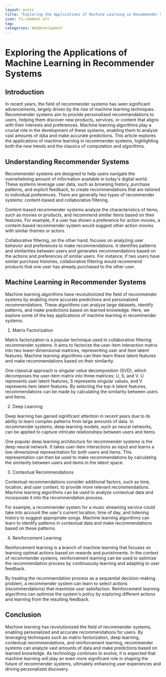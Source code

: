 ```yaml
---
layout: posts
title: "Exploring the Applications of Machine Learning in Recommender Systems"
icon: fa-comment-alt
tag:      
categories: WebDevelopment
---
```



# Exploring the Applications of Machine Learning in Recommender Systems

## Introduction

In recent years, the field of recommender systems has seen significant advancements, largely driven by the rise of machine learning techniques. Recommender systems aim to provide personalized recommendations to users, helping them discover new products, services, or content that aligns with their interests and preferences. Machine learning algorithms play a crucial role in the development of these systems, enabling them to analyze vast amounts of data and make accurate predictions. This article explores the applications of machine learning in recommender systems, highlighting both the new trends and the classics of computation and algorithms.

## Understanding Recommender Systems

Recommender systems are designed to help users navigate the overwhelming amount of information available in today's digital world. These systems leverage user data, such as browsing history, purchase patterns, and explicit feedback, to create recommendations that are tailored to individual preferences. There are generally two types of recommender systems: content-based and collaborative filtering.

Content-based recommender systems analyze the characteristics of items, such as movies or products, and recommend similar items based on their features. For example, if a user has shown a preference for action movies, a content-based recommender system would suggest other action movies with similar themes or actors.

Collaborative filtering, on the other hand, focuses on analyzing user behavior and preferences to make recommendations. It identifies patterns and similarities between users and generates recommendations based on the actions and preferences of similar users. For instance, if two users have similar purchase histories, collaborative filtering would recommend products that one user has already purchased to the other user.

## Machine Learning in Recommender Systems

Machine learning algorithms have revolutionized the field of recommender systems by enabling more accurate predictions and personalized recommendations. These algorithms can analyze large datasets, identify patterns, and make predictions based on learned knowledge. Here, we explore some of the key applications of machine learning in recommender systems.

1. Matrix Factorization

Matrix factorization is a popular technique used in collaborative filtering recommender systems. It aims to factorize the user-item interaction matrix into two lower-dimensional matrices, representing user and item latent features. Machine learning algorithms can then learn these latent features and make recommendations based on their similarity.

One classical approach is singular value decomposition (SVD), which decomposes the user-item matrix into three matrices: U, S, and V. U represents user latent features, S represents singular values, and V represents item latent features. By selecting the top-k latent features, recommendations can be made by calculating the similarity between users and items.

2. Deep Learning

Deep learning has gained significant attention in recent years due to its ability to learn complex patterns from large amounts of data. In recommender systems, deep learning models, such as neural networks, can be applied to capture intricate relationships between users and items.

One popular deep learning architecture for recommender systems is the deep neural network. It takes user-item interactions as input and learns a low-dimensional representation for both users and items. This representation can then be used to make recommendations by calculating the similarity between users and items in the latent space.

3. Contextual Recommendations

Contextual recommendations consider additional factors, such as time, location, and user context, to provide more relevant recommendations. Machine learning algorithms can be used to analyze contextual data and incorporate it into the recommendation process.

For example, a recommender system for a music streaming service could take into account the user's current location, time of day, and listening history to suggest appropriate songs. Machine learning algorithms can learn to identify patterns in contextual data and make recommendations based on these patterns.

4. Reinforcement Learning

Reinforcement learning is a branch of machine learning that focuses on learning optimal actions based on rewards and punishments. In the context of recommender systems, reinforcement learning can be used to optimize the recommendation process by continuously learning and adapting to user feedback.

By treating the recommendation process as a sequential decision-making problem, a recommender system can learn to select actions (recommendations) that maximize user satisfaction. Reinforcement learning algorithms can optimize the system's policy by exploring different actions and learning from the resulting feedback.

## Conclusion

Machine learning has revolutionized the field of recommender systems, enabling personalized and accurate recommendations for users. By leveraging techniques such as matrix factorization, deep learning, contextual recommendations, and reinforcement learning, recommender systems can analyze vast amounts of data and make predictions based on learned knowledge. As technology continues to evolve, it is expected that machine learning will play an even more significant role in shaping the future of recommender systems, ultimately enhancing user experiences and driving personalized discovery.